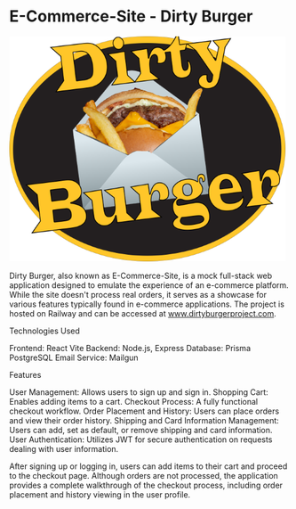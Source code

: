 # E-Commerce-Site - Dirty Burger

![Dirty Burger Logo](./front-end/src/assets/borger-logo.png)

Dirty Burger, also known as E-Commerce-Site, is a mock full-stack web application designed to emulate the experience of an e-commerce platform. While the site doesn't process real orders, it serves as a showcase for various features typically found in e-commerce applications. The project is hosted on Railway and can be accessed at www.dirtyburgerproject.com.

Technologies Used

Frontend: React Vite
Backend: Node.js, Express
Database: Prisma PostgreSQL
Email Service: Mailgun

Features

User Management: Allows users to sign up and sign in.
Shopping Cart: Enables adding items to a cart.
Checkout Process: A fully functional checkout workflow.
Order Placement and History: Users can place orders and view their order history.
Shipping and Card Information Management: Users can add, set as default, or remove shipping and card information.
User Authentication: Utilizes JWT for secure authentication on requests dealing with user information.

After signing up or logging in, users can add items to their cart and proceed to the checkout page. Although orders are not processed, the application provides a complete walkthrough of the checkout process, including order placement and history viewing in the user profile.
